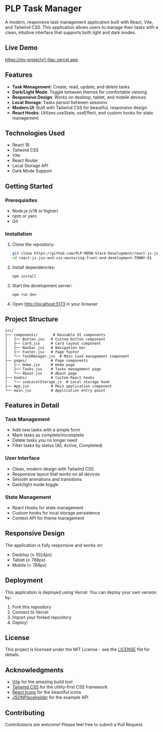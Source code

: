 # PLP Task Manager

A modern, responsive task management application built with React, Vite, and Tailwind CSS. This application allows users to manage their tasks with a clean, intuitive interface that supports both light and dark modes.

## Live Demo

https://my-projectv1-lilac.vercel.app

## Features

- **Task Management**: Create, read, update, and delete tasks
- **Dark/Light Mode**: Toggle between themes for comfortable viewing
- **Responsive Design**: Works on desktop, tablet, and mobile devices
- **Local Storage**: Tasks persist between sessions
- **Modern UI**: Built with Tailwind CSS for beautiful, responsive design
- **React Hooks**: Utilizes useState, useEffect, and custom hooks for state management

## Technologies Used

- React 18
- Tailwind CSS
- Vite
- React Router
- Local Storage API
- Dark Mode Support

## Getting Started

### Prerequisites

- Node.js (v18 or higher)
- npm or yarn
- Git

### Installation

1. Clone the repository:
   ```bash
   git clone https://github.com/PLP-MERN-Stack-Development/react-js-jsx-and-css-mastering-front-end-development-TONNY-01.git
   cd react-js-jsx-and-css-mastering-front-end-development-TONNY-01
   ```

2. Install dependencies:
   ```bash
   npm install
   ```

3. Start the development server:
   ```bash
   npm run dev
   ```

4. Open [http://localhost:5173](http://localhost:5173) in your browser

## Project Structure

```
src/
├── components/       # Reusable UI components
│   ├── Button.jsx   # Custom button component
│   ├── Card.jsx     # Card layout component
│   ├── Navbar.jsx   # Navigation bar
│   ├── Footer.jsx   # Page footer
│   └── TaskManager.jsx  # Main task management component
├── pages/           # Page components
│   ├── Home.jsx     # Home page
│   ├── Tasks.jsx    # Tasks management page
│   └── About.jsx    # About page
├── hooks/           # Custom React hooks
│   └── useLocalStorage.js  # Local storage hook
├── App.jsx          # Main application component
└── main.jsx         # Application entry point
```

## Features in Detail

### Task Management
- Add new tasks with a simple form
- Mark tasks as complete/incomplete
- Delete tasks you no longer need
- Filter tasks by status (All, Active, Completed)

### User Interface
- Clean, modern design with Tailwind CSS
- Responsive layout that works on all devices
- Smooth animations and transitions
- Dark/light mode toggle

### State Management
- React Hooks for state management
- Custom hooks for local storage persistence
- Context API for theme management

## Responsive Design

The application is fully responsive and works on:
- Desktop (≥ 1024px)
- Tablet (≥ 768px)
- Mobile (< 768px)

## Deployment

This application is deployed using Vercel. You can deploy your own version by:

1. Fork this repository
2. Connect to Vercel
3. Import your forked repository
4. Deploy!

## License

This project is licensed under the MIT License - see the [LICENSE](LICENSE) file for details.

## Acknowledgments

- [Vite](https://vitejs.dev/) for the amazing build tool
- [Tailwind CSS](https://tailwindcss.com/) for the utility-first CSS framework
- [React Icons](https://react-icons.github.io/react-icons/) for the beautiful icons
- [JSONPlaceholder](https://jsonplaceholder.typicode.com/) for the example API

## Contributing

Contributions are welcome! Please feel free to submit a Pull Request.
